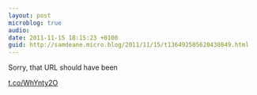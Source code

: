 ```yaml
---
layout: post
microblog: true
audio: 
date: 2011-11-15 18:15:23 +0100
guid: http://samdeane.micro.blog/2011/11/15/t136492505620430849.html
---
```

Sorry, that URL should have been

[t.co/WhYnty2O](http://t.co/WhYnty2O)
